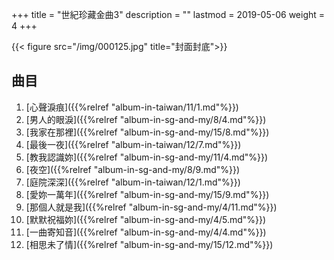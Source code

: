 +++
title = "世紀珍藏金曲3"
description = ""
lastmod = 2019-05-06
weight = 4
+++

{{< figure src="/img/000125.jpg" title="封面封底">}}

## 曲目

1. [心聲淚痕]({{%relref "album-in-taiwan/11/1.md"%}}) 
2. [男人的眼淚]({{%relref "album-in-sg-and-my/8/4.md"%}}) 
3. [我家在那裡]({{%relref "album-in-sg-and-my/15/8.md"%}}) 
4. [最後一夜]({{%relref "album-in-taiwan/12/7.md"%}}) 
5. [教我認識妳]({{%relref "album-in-sg-and-my/11/4.md"%}}) 
6. [夜空]({{%relref "album-in-sg-and-my/8/9.md"%}}) 
7. [庭院深深]({{%relref "album-in-taiwan/12/1.md"%}}) 
8. [愛妳一萬年]({{%relref "album-in-sg-and-my/15/9.md"%}}) 
9. [那個人就是我]({{%relref "album-in-sg-and-my/4/11.md"%}}) 
10. [默默祝福妳]({{%relref "album-in-sg-and-my/4/5.md"%}}) 
11. [一曲寄知音]({{%relref "album-in-sg-and-my/4/4.md"%}}) 
12. [相思未了情]({{%relref "album-in-sg-and-my/15/12.md"%}}) 